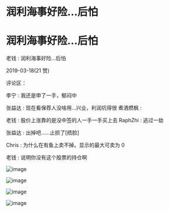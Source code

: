 # 润利海事好险…后怕

# 润利海事好险…后怕

老钱 : 润利海事好险…后怕

2019-03-18(21 赞)

评论区：

李宁 : 我还是申了一手，郁闷中

张益达 : 现在看保荐人没啥用…兴业，利润坑得很 煮酒燃枫 :

老钱 : 股价上涨靠的是没中签的人一手一手买上去 RaphZhi : 逃过一劫

张益达 : 出掉吧……止损了[捂脸]

Chris : 为什么在有鱼上卖不掉。显示的最大可卖为 0

老钱 : 说明你没有这个股票的持仓啊

![image](img/Image_268.png)

![image](img/Image_269.png)

![image](img/Image_270.png)

![image](img/Image_271.png)